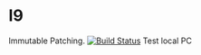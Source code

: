 # I9
Immutable Patching.
[![Build Status](https://dev.azure.com/G0pinath/I9/_apis/build/status/g0pinath.I9)](https://dev.azure.com/G0pinath/I9/_build/latest?definitionId=2)
Test local PC